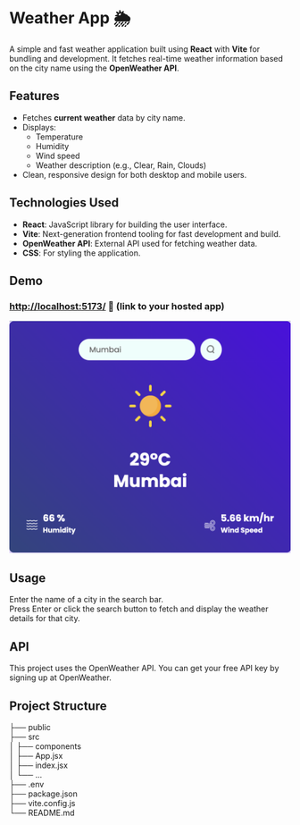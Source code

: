 # Weather App 🌦️

A simple and fast weather application built using **React** with **Vite** for bundling and development. It fetches real-time weather information based on the city name using the **OpenWeather API**.

## Features
- Fetches **current weather** data by city name.
- Displays:
  - Temperature
  - Humidity
  - Wind speed
  - Weather description (e.g., Clear, Rain, Clouds)
- Clean, responsive design for both desktop and mobile users.

## Technologies Used
- **React**: JavaScript library for building the user interface.
- **Vite**: Next-generation frontend tooling for fast development and build.
- **OpenWeather API**: External API used for fetching weather data.
- **CSS**: For styling the application.

## Demo

### [http://localhost:5173/](#) 🔗 (link to your hosted app)
![alt text](src/assets/UISS.png)

## Usage
Enter the name of a city in the search bar. <br>
Press Enter or click the search button to fetch and display the weather details for that city.  <br>
## API
This project uses the OpenWeather API. You can get your free API key by signing up at OpenWeather. <br>

## Project Structure
├── public <br> ├── src <br> │ ├── components <br> │ ├── App.jsx <br> │ ├── index.jsx <br> │ └── ... <br> ├── .env <br> ├── package.json <br> ├── vite.config.js <br> └── README.md <br>

